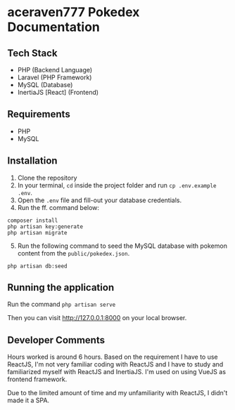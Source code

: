 
# aceraven777 Pokedex Documentation

## Tech Stack

- PHP (Backend Language)
- Laravel (PHP Framework)
- MySQL (Database)
- InertiaJS [React] (Frontend)

## Requirements

- PHP
- MySQL

## Installation

1. Clone the repository
2. In your terminal, `cd` inside the project folder and run `cp .env.example .env`.
3. Open the `.env` file and fill-out your database credentials.
4. Run the ff. command below:

```
composer install
php artisan key:generate
php artisan migrate
```

5. Run the following command to seed the MySQL database with pokemon content from the `public/pokedex.json`.

```
php artisan db:seed
```

## Running the application
Run the command `php artisan serve`

Then you can visit http://127.0.0.1:8000 on your local browser.

## Developer Comments

Hours worked is around 6 hours. Based on the requirement I have to use ReactJS, I'm not very familiar coding with ReactJS and I have to study and familiarized myself with ReactJS and InertiaJS. I'm used on using VueJS as frontend framework.

Due to the limited amount of time and my unfamiliarity with ReactJS, I didn't made it a SPA.